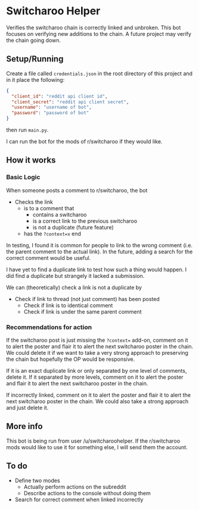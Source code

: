 # Switcharoo Helper

Verifies the switcharoo chain is correctly linked and unbroken. This bot focuses 
on verifying new additions to the chain. A future project may verify the chain 
going down.

## Setup/Running

Create a file called `credentials.json` in the root directory of this project 
and in it place the following:
```json
{
  "client_id": "reddit api client id",
  "client_secret": "reddit api client secret",
  "username": "username of bot",
  "password": "password of bot"
}
```

then run `main.py`.

I can run the bot for the mods of r/switcharoo if they would like.

## How it works

### Basic Logic
When someone posts a comment to r/switcharoo, the bot

* Checks the link
    * is to a comment that
        * contains a switcharoo
        * is a correct link to the previous switcharoo
        * is not a duplicate (future feature)
    * has the `?context=x` end

In testing, I found it is common for people to link to the wrong comment (i.e. 
the parent comment to the actual link). In the future, adding a search for the 
correct comment would be useful.

I have yet to find a duplicate link to test how such a thing would happen. I did 
find a duplicate but strangely it lacked a submission.

We can (theoretically) check a link is not a duplicate by

* Check if link to thread (not just comment) has been posted
    * Check if link is to identical comment
    * Check if link is under the same parent comment

### Recommendations for action

If the switcharoo post is just missing the `?context=` add-on, comment on 
it to alert the poster and flair it to alert the next switcharoo poster in the 
chain. We could delete it if we want to take a very strong approach to preserving
the chain but hopefully the OP would be responsive.

If it is an exact duplicate link or only separated by one level of comments, delete 
it. If it separated by more levels, comment on it to alert the poster and flair it 
to alert the next switcharoo poster in the chain.

If incorrectly linked, comment on it to alert the poster and flair it to alert the
next switcharoo poster in the chain. We could also take a strong approach and just
delete it.

## More info

This bot is being run from user /u/switcharoohelper. If the r/switcharoo mods would 
like to use it for something else, I will send them the account.

## To do

* Define two modes
    * Actually perform actions on the subreddit
    * Describe actions to the console without doing them
* Search for correct comment when linked incorrectly
